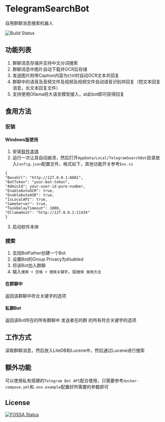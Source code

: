 # TelegramSearchBot
自用群聊消息搜索机器人

![Build Status](https://github.com/ModerRAS/TelegramSearchBot/actions/workflows/push.yml/badge.svg)
## 功能列表
1. 群聊消息存储并支持中文分词搜索
1. 群聊消息中图片自动下载并OCR后存储
1. 发送图片附带Caption内容为`打印`时自动OCR文本并回复
1. 群聊中的语音及音频文件及视频及视频文件自动语音识别并回复（短文本回复消息，长文本回复文件）
1. 支持使用Ollama将大语言模型接入，at此bot即可获得回复

## 食用方法

### 安装
#### Windows版使用
1. 安装[软件本体](https://clickonce.miaostay.com/TelegramSearchBot/Publish.html)
2. 运行一次让其自动崩溃，然后打开`AppData/Local/TelegramSearchBot`目录放入`Config.json`配置文件，格式如下，其他功能开关参考`Env.cs`

```
{
"BaseUrl": "http://127.0.0.1:8081",
"BotToken": "your-bot-token",
"AdminId": your-user-id-pure-number,
"EnableAutoOCR": true,
"EnableAutoASR": true,
"IsLocalAPI": true,
"SameServer": true,
"TaskDelayTimeout": 1000,
"OllamaHost": "http://127.0.0.1:11434"
}
```

3. 启动软件本体

### 搜索

1. 去找BotFather创建一个Bot
2. 设置Bot的Group Privacy为disabled
3. 将该Bot加入群聊
4. 输入`搜索 + 空格 + 搜索关键字`，如`搜索 食用方法`

#### 在群聊中

返回该群聊中符合关键字的选项

#### 私聊Bot

返回该Bot所在的所有群聊中 发送者在的群 的所有符合关键字的选项

## 工作方式
读取群聊消息，然后放入LiteDB和Lucene中，然后通过Lucene进行搜索

## 额外功能
可以使用私有搭建的`Telegram Bot API`配合使用，只需要参考`docker-compose.yml`和`.env.example`配置好所需要的参数即可
## License
[![FOSSA Status](https://app.fossa.com/api/projects/git%2Bgithub.com%2FModerRAS%2FTelegramSearchBot.svg?type=large)](https://app.fossa.com/projects/git%2Bgithub.com%2FModerRAS%2FTelegramSearchBot?ref=badge_large)
